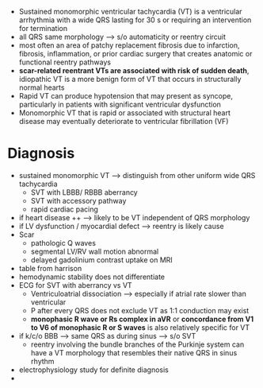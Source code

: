 - Sustained monomorphic ventricular tachycardia (VT) is a ventricular arrhythmia with a wide QRS lasting for 30 s or requiring an intervention for termination
- all QRS same morphology --> s/o automaticity or reentry circuit 
- most often an area of patchy replacement fibrosis due to infarction, fibrosis, inflammation, or prior cardiac surgery that creates anatomic or functional reentry pathways 
- **scar-related reentrant VTs are associated with risk of sudden death**, idiopathic VT is a more benign form of VT that occurs in structurally normal hearts
- Rapid VT can produce hypotension that may present as syncope, particularly in patients with significant ventricular dysfunction 
- Monomorphic VT that is rapid or associated with structural heart disease may eventually deteriorate to ventricular fibrillation (VF) 
# Diagnosis 
- sustained monomorphic VT --> distinguish from other uniform wide QRS tachycardia 
	- SVT with LBBB/ RBBB aberrancy 
	- SVT with accessory pathway 
	- rapid cardiac pacing 
- if heart disease ++ --> likely to be VT independent of QRS morphology 
- if LV dysfunction / myocardial defect --> reentry is likely cause 
- Scar 
	- pathologic Q waves 
	- segmental LV/RV wall motion abnormal 
	- delayed gadolinium contrast uptake on MRI 
- table from harrison 
- hemodynamic stability does not differentiate 
- ECG for SVT with aberrancy vs VT 
	- Ventriculoatrial dissociation --> especially if atrial rate slower than ventricular 
	- P after every QRS does not exclude VT as 1:1 conduction may exist 
	- **monophasic R wave or Rs complex in aVR** or **concordance from V1 to V6 of monophasic R or S waves** is also relatively specific for VT 
- if k/c/o BBB --> same QRS as during sinus --> s/o SVT 
	- reentry involving the bundle branches of the Purkinje system can have a VT morphology that resembles their native QRS in sinus rhythm 
- electrophysiology study for definite diagnosis 
- 